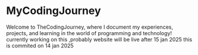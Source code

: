 # MyCodingJourney
Welcome to TheCodingJourney, where I document my experiences, projects, and learning in the world of programming and technology!
currently working on this ,probably website will be live after 15 jan 2025
this is commited on 14 jan 2025
